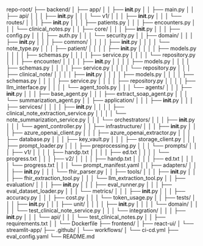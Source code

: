 repo-root/
├── backend/
│   ├── app/
│   │   ├── __init__.py
│   │   ├── main.py
│   │   ├── api/
│   │   │   ├── __init__.py
│   │   │   └── v1/
│   │   │       ├── __init__.py
│   │   │       └── routes/
│   │   │           ├── __init__.py
│   │   │           ├── patients.py
│   │   │           ├── encounters.py
│   │   │           └── clinical_notes.py
│   │   ├── core/
│   │   │   ├── __init__.py
│   │   │   ├── config.py
│   │   │   ├── auth.py
│   │   │   └── security.py
│   │   ├── domain/
│   │   │   ├── __init__.py
│   │   │   ├── common/
│   │   │   │   ├── __init__.py
│   │   │   │   └── note_type.py
│   │   │   ├── patient/
│   │   │   │   ├── __init__.py
│   │   │   │   ├── models.py
│   │   │   │   ├── schemas.py
│   │   │   │   ├── service.py
│   │   │   │   └── repository.py
│   │   │   ├── encounter/
│   │   │   │   ├── __init__.py
│   │   │   │   ├── models.py
│   │   │   │   ├── schemas.py
│   │   │   │   ├── service.py
│   │   │   │   └── repository.py
│   │   │   ├── clinical_note/
│   │   │   │   ├── __init__.py
│   │   │   │   ├── models.py
│   │   │   │   ├── schemas.py
│   │   │   │   ├── service.py
│   │   │   │   ├── repository.py
│   │   │   │   ├── llm_interface.py
│   │   │   │   └── agent_tools.py
│   │   │   └── agents/
│   │   │       ├── __init__.py
│   │   │       ├── base_agent.py
│   │   │       ├── extract_soap_agent.py
│   │   │       └── summarization_agent.py
│   │   ├── application/
│   │   │   ├── __init__.py
│   │   │   ├── services/
│   │   │   │   ├── __init__.py
│   │   │   │   ├── clinical_note_extraction_service.py
│   │   │   │   └── note_summarization_service.py
│   │   │   └── orchestrators/
│   │   │       ├── __init__.py
│   │   │       └── agent_controller.py
│   │   ├── infrastructure/
│   │   │   ├── __init__.py
│   │   │   ├── azure_openai_client.py
│   │   │   ├── azure_openai_extractor.py
│   │   │   ├── database.py
│   │   │   ├── key_vault.py
│   │   │   ├── storage_client.py
│   │   │   ├── prompt_loader.py
│   │   │   ├── preprocessing.py
│   │   │   └── prompts/
│   │   │       ├── v1/
│   │   │       │   ├── handp.txt
│   │   │       │   ├── ed.txt
│   │   │       │   └── progress.txt
│   │   │       ├── v2/
│   │   │       │   ├── handp.txt
│   │   │       │   ├── ed.txt
│   │   │       │   └── progress.txt
│   │   │       └── prompt_manifest.yaml
│   │   ├── adapters/
│   │   │   ├── __init__.py
│   │   │   └── fhir_parser.py
│   │   ├── tools/
│   │   │   ├── __init__.py
│   │   │   ├── fhir_extraction_tool.py
│   │   │   └── llm_extraction_tool.py
│   │   ├── evaluation/
│   │   │   ├── __init__.py
│   │   │   ├── eval_runner.py
│   │   │   ├── eval_dataset_loader.py
│   │   │   └── metrics/
│   │   │       ├── __init__.py
│   │   │       ├── accuracy.py
│   │   │       ├── cost.py
│   │   │       └── token_usage.py
│   │   ├── tests/
│   │   │   ├── __init__.py
│   │   │   ├── unit/
│   │   │   │   ├── __init__.py
│   │   │   │   └── domain/
│   │   │   │       └── test_clinical_note_service.py
│   │   │   └── integration/
│   │   │       ├── __init__.py
│   │   │       └── api/
│   │   │           └── test_clinical_notes.py
│   │   ├── requirements.txt
│   │   └── Dockerfile
├── frontend/
│   ├── react-ui/
│   └── streamlit-app/
├── .github/
│   └── workflows/
│       └── ci-cd.yml
├── eval_config.yaml
└── README.md
